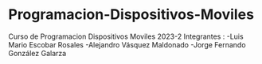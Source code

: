 # Programacion-Dispositivos-Moviles
Curso de Programacion Dispositivos Moviles 2023-2
Integrantes :
  -Luis Mario Escobar Rosales
  -Alejandro Vásquez Maldonado
  -Jorge Fernando González Galarza 
